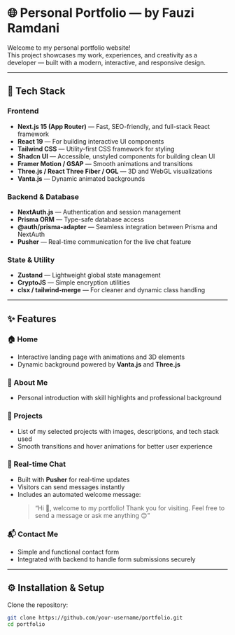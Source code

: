 # 🌐 Personal Portfolio — by Fauzi Ramdani

Welcome to my personal portfolio website!  
This project showcases my work, experiences, and creativity as a developer — built with a modern, interactive, and responsive design.

---

## 🚀 Tech Stack

### Frontend
- **Next.js 15 (App Router)** — Fast, SEO-friendly, and full-stack React framework  
- **React 19** — For building interactive UI components  
- **Tailwind CSS** — Utility-first CSS framework for styling  
- **Shadcn UI** — Accessible, unstyled components for building clean UI  
- **Framer Motion / GSAP** — Smooth animations and transitions  
- **Three.js / React Three Fiber / OGL** — 3D and WebGL visualizations  
- **Vanta.js** — Dynamic animated backgrounds  

### Backend & Database
- **NextAuth.js** — Authentication and session management  
- **Prisma ORM** — Type-safe database access  
- **@auth/prisma-adapter** — Seamless integration between Prisma and NextAuth  
- **Pusher** — Real-time communication for the live chat feature  

### State & Utility
- **Zustand** — Lightweight global state management  
- **CryptoJS** — Simple encryption utilities  
- **clsx / tailwind-merge** — For cleaner and dynamic class handling  

---

## ✨ Features

### 🏠 Home
- Interactive landing page with animations and 3D elements
- Dynamic background powered by **Vanta.js** and **Three.js**

### 👤 About Me
- Personal introduction with skill highlights and professional background

### 💼 Projects
- List of my selected projects with images, descriptions, and tech stack used
- Smooth transitions and hover animations for better user experience

### 💬 Real-time Chat
- Built with **Pusher** for real-time updates  
- Visitors can send messages instantly  
- Includes an automated welcome message:
  > “Hi 👋, welcome to my portfolio! Thank you for visiting. Feel free to send a message or ask me anything 😊”

### 📬 Contact Me
- Simple and functional contact form  
- Integrated with backend to handle form submissions securely

---

## ⚙️ Installation & Setup

Clone the repository:

```bash
git clone https://github.com/your-username/portfolio.git
cd portfolio
